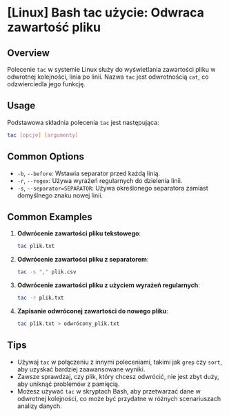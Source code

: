 # [Linux] Bash tac użycie: Odwraca zawartość pliku

## Overview
Polecenie `tac` w systemie Linux służy do wyświetlania zawartości pliku w odwrotnej kolejności, linia po linii. Nazwa `tac` jest odwrotnością `cat`, co odzwierciedla jego funkcję.

## Usage
Podstawowa składnia polecenia `tac` jest następująca:

```bash
tac [opcje] [argumenty]
```

## Common Options
- `-b`, `--before`: Wstawia separator przed każdą linią.
- `-r`, `--regex`: Używa wyrażeń regularnych do dzielenia linii.
- `-s`, `--separator=SEPARATOR`: Używa określonego separatora zamiast domyślnego znaku nowej linii.

## Common Examples
1. **Odwrócenie zawartości pliku tekstowego**:
   ```bash
   tac plik.txt
   ```

2. **Odwrócenie zawartości pliku z separatorem**:
   ```bash
   tac -s "," plik.csv
   ```

3. **Odwrócenie zawartości pliku z użyciem wyrażeń regularnych**:
   ```bash
   tac -r plik.txt
   ```

4. **Zapisanie odwróconej zawartości do nowego pliku**:
   ```bash
   tac plik.txt > odwrócony_plik.txt
   ```

## Tips
- Używaj `tac` w połączeniu z innymi poleceniami, takimi jak `grep` czy `sort`, aby uzyskać bardziej zaawansowane wyniki.
- Zawsze sprawdzaj, czy plik, który chcesz odwrócić, nie jest zbyt duży, aby uniknąć problemów z pamięcią.
- Możesz używać `tac` w skryptach Bash, aby przetwarzać dane w odwrotnej kolejności, co może być przydatne w różnych scenariuszach analizy danych.